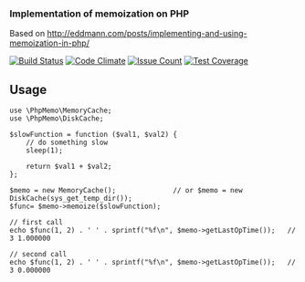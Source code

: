 ### Implementation of memoization on PHP

Based on http://eddmann.com/posts/implementing-and-using-memoization-in-php/

[![Build Status](https://travis-ci.org/koktut/php-memoize.svg?branch=master)](https://travis-ci.org/koktut/php-memoize)
[![Code Climate](https://codeclimate.com/github/koktut/php-memoize/badges/gpa.svg)](https://codeclimate.com/github/koktut/php-memoize)
[![Issue Count](https://codeclimate.com/github/koktut/php-memoize/badges/issue_count.svg)](https://codeclimate.com/github/koktut/php-memoize)
[![Test Coverage](https://codeclimate.com/github/koktut/php-memoize/badges/coverage.svg)](https://codeclimate.com/github/koktut/php-memoize/coverage)

## Usage

```
use \PhpMemo\MemoryCache;
use \PhpMemo\DiskCache;

$slowFunction = function ($val1, $val2) {
    // do something slow
    sleep(1);

    return $val1 + $val2;
};

$memo = new MemoryCache();              // or $memo = new DiskCache(sys_get_temp_dir());
$func= $memo->memoize($slowFunction);

// first call
echo $func(1, 2) . ' ' . sprintf("%f\n", $memo->getLastOpTime());   // 3 1.000000

// second call
echo $func(1, 2) . ' ' . sprintf("%f\n", $memo->getLastOpTime());   // 3 0.000000
```
